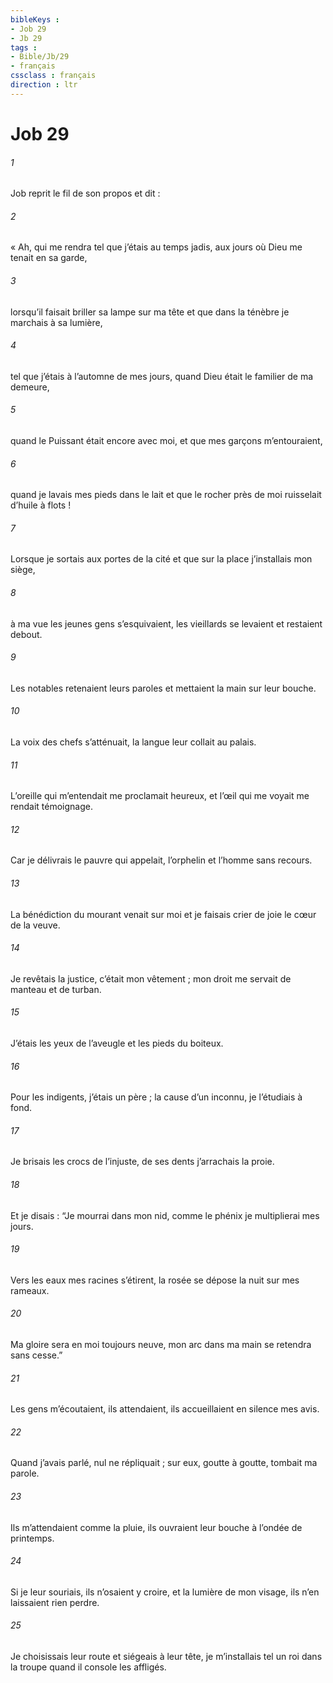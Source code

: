 ```yaml
---
bibleKeys : 
- Job 29
- Jb 29
tags : 
- Bible/Jb/29
- français
cssclass : français
direction : ltr
---
```


# Job 29

###### 1
Job reprit le fil de son propos et dit :
###### 2
« Ah, qui me rendra tel que j’étais au temps jadis,
aux jours où Dieu me tenait en sa garde,
###### 3
lorsqu’il faisait briller sa lampe sur ma tête
et que dans la ténèbre je marchais à sa lumière,
###### 4
tel que j’étais à l’automne de mes jours,
quand Dieu était le familier de ma demeure,
###### 5
quand le Puissant était encore avec moi,
et que mes garçons m’entouraient,
###### 6
quand je lavais mes pieds dans le lait
et que le rocher près de moi ruisselait d’huile à flots !
###### 7
Lorsque je sortais aux portes de la cité
et que sur la place j’installais mon siège,
###### 8
à ma vue les jeunes gens s’esquivaient,
les vieillards se levaient et restaient debout.
###### 9
Les notables retenaient leurs paroles
et mettaient la main sur leur bouche.
###### 10
La voix des chefs s’atténuait,
la langue leur collait au palais.
###### 11
L’oreille qui m’entendait me proclamait heureux,
et l’œil qui me voyait me rendait témoignage.
###### 12
Car je délivrais le pauvre qui appelait,
l’orphelin et l’homme sans recours.
###### 13
La bénédiction du mourant venait sur moi
et je faisais crier de joie le cœur de la veuve.
###### 14
Je revêtais la justice, c’était mon vêtement ;
mon droit me servait de manteau et de turban.
###### 15
J’étais les yeux de l’aveugle
et les pieds du boiteux.
###### 16
Pour les indigents, j’étais un père ;
la cause d’un inconnu, je l’étudiais à fond.
###### 17
Je brisais les crocs de l’injuste,
de ses dents j’arrachais la proie.
###### 18
Et je disais : “Je mourrai dans mon nid,
comme le phénix je multiplierai mes jours.
###### 19
Vers les eaux mes racines s’étirent,
la rosée se dépose la nuit sur mes rameaux.
###### 20
Ma gloire sera en moi toujours neuve,
mon arc dans ma main se retendra sans cesse.”
###### 21
Les gens m’écoutaient, ils attendaient,
ils accueillaient en silence mes avis.
###### 22
Quand j’avais parlé, nul ne répliquait ;
sur eux, goutte à goutte, tombait ma parole.
###### 23
Ils m’attendaient comme la pluie,
ils ouvraient leur bouche à l’ondée de printemps.
###### 24
Si je leur souriais, ils n’osaient y croire,
et la lumière de mon visage, ils n’en laissaient rien perdre.
###### 25
Je choisissais leur route et siégeais à leur tête,
je m’installais tel un roi dans la troupe
quand il console les affligés.

